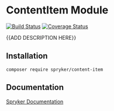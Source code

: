 # ContentItem Module
[![Build Status](https://travis-ci.org/spryker/content-item.svg)](https://travis-ci.org/spryker/content-item)
[![Coverage Status](https://coveralls.io/repos/github/spryker/content-item/badge.svg)](https://coveralls.io/github/spryker/content-item)

{{ADD DESCRIPTION HERE}}

## Installation

```
composer require spryker/content-item
```

## Documentation

[Spryker Documentation](https://academy.spryker.com/developing_with_spryker/module_guide/modules.html)
